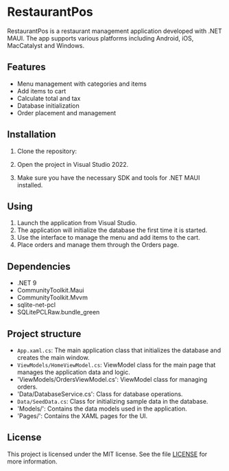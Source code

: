 # RestaurantPos

RestaurantPos is a restaurant management application developed with .NET MAUI. The app supports various platforms including Android, iOS, MacCatalyst and Windows.

## Features

- Menu management with categories and items
- Add items to cart
- Calculate total and tax
- Database initialization
- Order placement and management

## Installation

1. Clone the repository:
    

2. Open the project in Visual Studio 2022.
3. Make sure you have the necessary SDK and tools for .NET MAUI installed.

## Using

1. Launch the application from Visual Studio.
2. The application will initialize the database the first time it is started.
3. Use the interface to manage the menu and add items to the cart.
4. Place orders and manage them through the Orders page.

## Dependencies

- .NET 9
- CommunityToolkit.Maui
- CommunityToolkit.Mvvm
- sqlite-net-pcl
- SQLitePCLRaw.bundle_green

## Project structure

- `App.xaml.cs`: The main application class that initializes the database and creates the main window.
- `ViewModels/HomeViewModel.cs`: ViewModel class for the main page that manages the application data and logic.
- 'ViewModels/OrdersViewModel.cs': ViewModel class for managing orders.
- 'Data/DatabaseService.cs': Class for database operations.
- `Data/SeedData.cs`: Class for initializing sample data in the database.
- 'Models/': Contains the data models used in the application.
- 'Pages/': Contains the XAML pages for the UI.

## License

This project is licensed under the MIT license. See the file [LICENSE](LICENSE) for more information.
